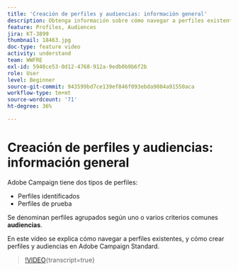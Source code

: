 ```yaml
---
title: 'Creación de perfiles y audiencias: información general'
description: Obtenga información sobre cómo navegar a perfiles existentes, y cómo crear perfiles y audiencias.
feature: Profiles, Audiences
jira: KT-3899
thumbnail: 18463.jpg
doc-type: feature video
activity: understand
team: WWFRE
exl-id: 5948ce53-0d12-4768-912a-9edb0b9b6f2b
role: User
level: Beginner
source-git-commit: 943599bd7ce139ef846f093ebda9084a91550aca
workflow-type: tm+mt
source-wordcount: '71'
ht-degree: 36%

---
```


# Creación de perfiles y audiencias: información general

Adobe Campaign tiene dos tipos de perfiles:

* Perfiles identificados
* Perfiles de prueba

Se denominan perfiles agrupados según uno o varios criterios comunes **audiencias**.

En este vídeo se explica cómo navegar a perfiles existentes, y cómo crear perfiles y audiencias en Adobe Campaign Standard.

>[!VIDEO](https://video.tv.adobe.com/v/18463/?learn=on){transcript=true}
